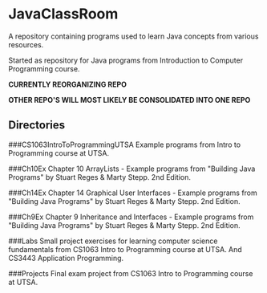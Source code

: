 # JavaClassRoom
A repository containing programs used to learn Java concepts from various 
resources.

Started as repository for Java programs from Introduction to Computer Programming course.

**CURRENTLY REORGANIZING REPO**

**OTHER REPO'S WILL MOST LIKELY BE CONSOLIDATED INTO ONE REPO**

## Directories

###CS1063IntroToProgrammingUTSA
Example programs from Intro to Programming course at UTSA.

###Ch10Ex
Chapter 10 ArrayLists - Example programs from "Building Java Programs" 
by Stuart Reges & Marty Stepp. 2nd Edition.

###Ch14Ex
Chapter 14 Graphical User Interfaces - Example programs from 
"Building Java Programs" by Stuart Reges & Marty Stepp. 2nd Edition.

###Ch9Ex
Chapter 9 Inheritance and Interfaces - Example programs from 
"Building Java Programs" by Stuart Reges & Marty Stepp. 2nd Edition.

###Labs
Small project exercises for learning computer science fundamentals 
from CS1063 Intro to Programming course at UTSA.  And CS3443 Application 
Programming.

###Projects
Final exam project from CS1063 Intro to Programming course at UTSA.
